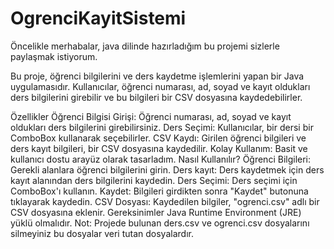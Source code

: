 # OgrenciKayitSistemi

Öncelikle merhabalar, java dilinde hazırladığım bu projemi sizlerle paylaşmak istiyorum.

Bu proje, öğrenci bilgilerini ve ders kaydetme işlemlerini yapan bir Java uygulamasıdır. Kullanıcılar, öğrenci numarası, ad, soyad ve kayıt oldukları ders bilgilerini girebilir ve bu bilgileri bir CSV dosyasına kaydedebilirler.

Özellikler
Öğrenci Bilgisi Girişi: Öğrenci numarası, ad, soyad ve kayıt oldukları ders bilgilerini girebilirsiniz.
Ders Seçimi: Kullanıcılar, bir dersi bir ComboBox kullanarak seçebilirler.
CSV Kaydı: Girilen öğrenci bilgileri ve ders kayıt bilgileri, bir CSV dosyasına kaydedilir.
Kolay Kullanım: Basit ve kullanıcı dostu arayüz olarak tasarladım.
Nasıl Kullanılır?
Öğrenci Bilgileri: Gerekli alanlara öğrenci bilgilerini girin.
Ders kayıt: Ders kaydetmek için ders kayıt alanından ders bilgilerini kaydedin.
Ders Seçimi: Ders seçimi için ComboBox'ı kullanın.
Kaydet: Bilgileri girdikten sonra "Kaydet" butonuna tıklayarak kaydedin.
CSV Dosyası: Kaydedilen bilgiler, "ogrenci.csv" adlı bir CSV dosyasına eklenir.
Gereksinimler
Java Runtime Environment (JRE) yüklü olmalıdır.
Not: Projede bulunan ders.csv ve ogrenci.csv dosyalarını silmeyiniz bu dosyalar veri tutan dosyalardır.
